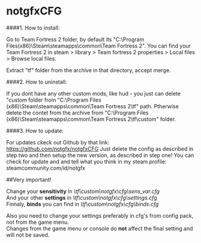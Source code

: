 # notgfxCFG


####1. How to install:

Go to Team Fortress 2 folder, by default its "C:\Program Files(x86)\Steam\steamapps\common\Team Fortress 2\".
You can find your Team Fortress 2 in steam > library > Team fortress 2 properties > Local files > Browse local files.

Extract "tf" folder from the archive in that directory, accept merge. 


####2. How to uninstall: 

If you dont have any other custom mods, like hud - you just can delete "custom folder from "C:\Program Files (x86)\Steam\steamapps\common\Team Fortress 2\tf\" path. 
Ptherwise delete the contet from the archive from "C:\Program Files (x86)\Steam\steamapps\common\Team Fortress 2\tf\custom" folder.

####3. How to update:

For updates ckeck out Github by that link: https://github.com/notgfx/notgfxCFG
Just delete the config as described in step two and then setup the new version, as described in step one!
You can check for update and and tell what you think in my steam profile: steamcommunity.com/id/notgfx

##Very important!

Change your **sensitivity** in *\tf\custom\notgfx\cfg\sens_var.cfg*  
And your other **settings** in *\tf\custom\notgfx\cfg\settings.cfg*  
Finnaly, **binds** you can find in *\tf\custom\notgfx\cfg\binds.cfg*

Also you need to change your settings preferably in cfg's from config pack, not from the game menu.  
Changes from the game menu or console do **not** affect the final setting and will not be saved.